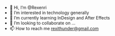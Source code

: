 - 👋 Hi, I’m @Rexenri
- 👀 I’m interested in technology generally
- 🌱 I’m currently learning InDesign and After Effects
- 💞️ I’m looking to collaborate on ...
- 📫 How to reach me rexithunder@gmail.com

<!---
Rexenri/Rexenri is a ✨ special ✨ repository because its `README.md` (this file) appears on your GitHub profile.
You can click the Preview link to take a look at your changes.
--->
